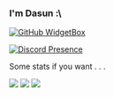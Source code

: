 ### I'm Dasun :\
[![GitHub WidgetBox](https://github-widgetbox.vercel.app/api/profile?username=dabeycorn&data=followers,repositories,stars,commits&theme=darkmode)](https://github.com/Jurredr/github-widgetbox)

[![Discord Presence](https://lanyard.cnrad.dev/api/778068011231608882)](https://discord.com/users/778068011231608882) 

Some stats if you want . . .

![](http://github-profile-summary-cards.vercel.app/api/cards/profile-details?username=dabeycorn&theme=transparent) 
![](http://github-profile-summary-cards.vercel.app/api/cards/stats?username=dabeycorn&theme=transparent) ![](http://github-profile-summary-cards.vercel.app/api/cards/productive-time?username=dabeycorn&theme=transparent&utcOffset=8) 
